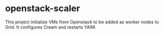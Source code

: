 openstack-scaler
================

This project initialize VMs from Openstack to be added as worker nodes to Grid. It configures Cream and restarts YAIM.